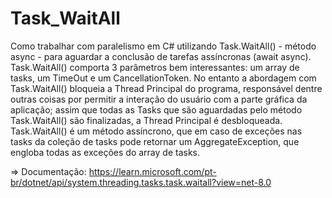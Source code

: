 # Task_WaitAll
Como trabalhar com paralelismo em C# utilizando Task.WaitAll() - método async - para aguardar a conclusão de tarefas assíncronas (await async). Task.WaitAll() comporta 3 parâmetros bem interessantes: um array de tasks, um TimeOut e um CancellationToken. No entanto a abordagem com Task.WaitAll() bloqueia a Thread Principal do programa, responsável dentre outras coisas por permitir a interação do usuário com a parte gráfica da aplicação; assim que todas as Tasks que são aguardadas pelo método Task.WaitAll() são finalizadas, a Thread Principal é desbloqueada. Task.WaitAll() é um método assíncrono, que em caso de exceções nas tasks da coleção de tasks pode retornar um AggregateException, que engloba todas as exceções do array de tasks.

=> Documentação: https://learn.microsoft.com/pt-br/dotnet/api/system.threading.tasks.task.waitall?view=net-8.0
